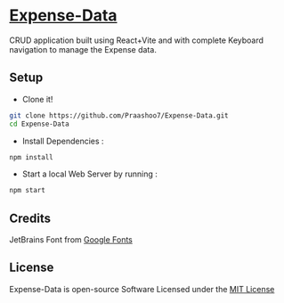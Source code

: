# [Expense-Data](https://praashoo7.github.io/Expense-Data/)

CRUD application built using React+Vite and with complete Keyboard navigation to manage the Expense data.<br>

## Setup
- Clone it!
```sh
git clone https://github.com/Praashoo7/Expense-Data.git
cd Expense-Data
```
- Install Dependencies :
```sh
npm install
```
- Start a local Web Server by running :
```sh
npm start
```

## Credits

JetBrains Font from [Google Fonts]([https://unsplash.com/](https://fonts.google.com/specimen/JetBrains+Mono))

## License

Expense-Data is open-source Software Licensed under the [MIT License](https://github.com/Praashoo7/Expense-Data/blob/main/LICENSE)
